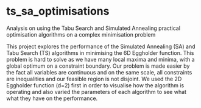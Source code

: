 # ts_sa_optimisations
Analysis on using the Tabu Search and Simulated Annealing practical optimisation algorithms on a complex minimisation problem

This project explores the performance of the Simulated Annealing (SA) and Tabu Search (TS) algorithms in minimising the 6D Eggholder function. This problem is hard to solve as we have many local maxima and minima, with a global optimum on a constraint boundary. Our problem is made easier by the fact all variables are continuous and on the same scale, all constraints are inequalities and our feasible region is not disjoint. We used the 2D Eggholder function (d=2) first in order to visualise how the algorithm is operating and also varied the parameters of each algorithm to see what what they have on the performance.